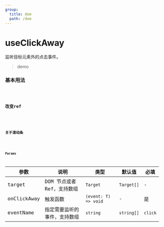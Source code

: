 ```yaml
---
group:
  title: dom
  path: /dom
---
```


# useClickAway

监听目标元素外的点击事件。

>demo

### 基本用法

<code src="./Demo/index.tsx"/>

### 改变ref

<code src="./Demo/Demo2.tsx"/>

### 关于滚动条

<code src="./Demo/Demo3.tsx"/>

### Params

| **参数**    | **说明**                     | **类型**              | **默认值** | 必填 |
| ----------- | ---------------------------- | --------------------- | ---------- | ---- |
| target      | DOM 节点或者 Ref，支持数组   | `Target` | `Target[]` | -          | 是   |
| onClickAway | 触发函数                     | `(event: T) => void`  | -          | 是   |
| eventName   | 指定需要监听的事件，支持数组 | `string` | `string[]` | `click`    | 否   |

